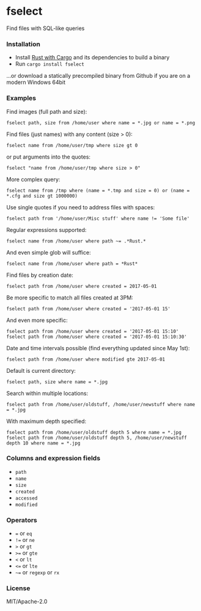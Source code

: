 # fselect
Find files with SQL-like queries

### Installation

* Install [Rust with Cargo](https://www.rust-lang.org/en-US/install.html) and its dependencies to build a binary
* Run `cargo install fselect`

...or download a statically precompiled binary from Github if you are on a modern Windows 64bit

### Examples

Find images (full path and size):

    fselect path, size from /home/user where name = *.jpg or name = *.png

Find files (just names) with any content (size > 0):

    fselect name from /home/user/tmp where size gt 0

or put arguments into the quotes:

    fselect "name from /home/user/tmp where size > 0"
    
More complex query:

    fselect name from /tmp where (name = *.tmp and size = 0) or (name = *.cfg and size gt 1000000)
    
Use single quotes if you need to address files with spaces:

    fselect path from '/home/user/Misc stuff' where name != 'Some file'
    
Regular expressions supported:

    fselect name from /home/user where path ~= .*Rust.*
    
And even simple glob will suffice:

    fselect name from /home/user where path = *Rust*
    
Find files by creation date:

    fselect path from /home/user where created = 2017-05-01
    
Be more specific to match all files created at 3PM:

    fselect path from /home/user where created = '2017-05-01 15'
    
And even more specific:

    fselect path from /home/user where created = '2017-05-01 15:10'
    fselect path from /home/user where created = '2017-05-01 15:10:30'
    
Date and time intervals possible (find everything updated since May 1st):

    fselect path from /home/user where modified gte 2017-05-01
    
Default is current directory:

    fselect path, size where name = *.jpg
    
Search within multiple locations:

    fselect path from /home/user/oldstuff, /home/user/newstuff where name = *.jpg
    
With maximum depth specified:

    fselect path from /home/user/oldstuff depth 5 where name = *.jpg
    fselect path from /home/user/oldstuff depth 5, /home/user/newstuff depth 10 where name = *.jpg

### Columns and expression fields

* `path`
* `name`
* `size`
* `created`
* `accessed`
* `modified`

### Operators

* `=` or `eq`
* `!=` or `ne`
* `>` or `gt`
* `>=` or `gte`
* `<` or `lt`
* `<=` or `lte`
* `~=` or `regexp` or `rx`

### License

MIT/Apache-2.0
